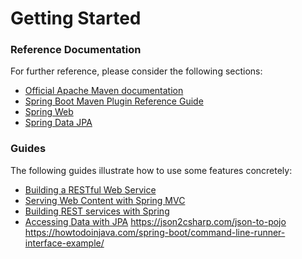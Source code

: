 # Getting Started

### Reference Documentation
For further reference, please consider the following sections:

* [Official Apache Maven documentation](https://maven.apache.org/guides/index.html)
* [Spring Boot Maven Plugin Reference Guide](https://docs.spring.io/spring-boot/docs/2.2.2.RELEASE/maven-plugin/)
* [Spring Web](https://docs.spring.io/spring-boot/docs/2.2.2.RELEASE/reference/htmlsingle/#boot-features-developing-web-applications)
* [Spring Data JPA](https://docs.spring.io/spring-boot/docs/2.2.2.RELEASE/reference/htmlsingle/#boot-features-jpa-and-spring-data)

### Guides
The following guides illustrate how to use some features concretely:

* [Building a RESTful Web Service](https://spring.io/guides/gs/rest-service/)
* [Serving Web Content with Spring MVC](https://spring.io/guides/gs/serving-web-content/)
* [Building REST services with Spring](https://spring.io/guides/tutorials/bookmarks/)
* [Accessing Data with JPA](https://spring.io/guides/gs/accessing-data-jpa/)
https://json2csharp.com/json-to-pojo
https://howtodoinjava.com/spring-boot/command-line-runner-interface-example/
